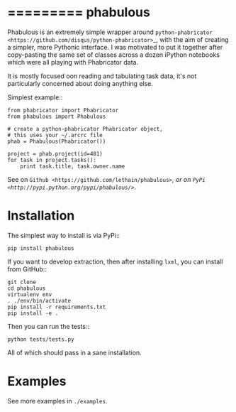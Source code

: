 =========
phabulous
=========

Phabulous is an extremely simple wrapper around `python-phabricator <https://github.com/disqus/python-phabricator>`_,
with the aim of creating a simpler, more Pythonic interface. I was motivated
to put it together after copy-pasting the same set of classes across a dozen
iPython notebooks which were all playing with Phabricator data.

It is mostly focused oon reading and tabulating task data, it's not particularly
concerned about doing anything else.

Simplest example::

    from phabricator import Phabricator
    from phabulous import Phabulous

    # create a python-phabricator Phabricator object,
    # this uses your ~/.arcrc file
    phab = Phabulous(Phabricator())

    project = phab.project(id=481)
    for task in project.tasks():
        print task.title, task.owner.name


See on `Github <https://github.com/lethain/phabulous>`_, or on
`PyPi <http://pypi.python.org/pypi/phabulous/>`_.


Installation
============

The simplest way to install is via PyPi::

    pip install phabulous

If you want to develop extraction, then after installing `lxml`,
you can install from GitHub::

    git clone
    cd phabulous
    virtualenv env
    . ./env/bin/activate
    pip install -r requirements.txt
    pip install -e .

Then you can run the tests::

    python tests/tests.py

All of which should pass in a sane installation.


Examples
========

See more examples in `./examples`.
